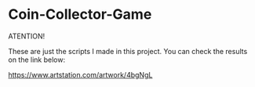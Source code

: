 # Coin-Collector-Game

ATENTION!

These are just the scripts I made in this project. You can check the results on the link below:

https://www.artstation.com/artwork/4bgNgL
